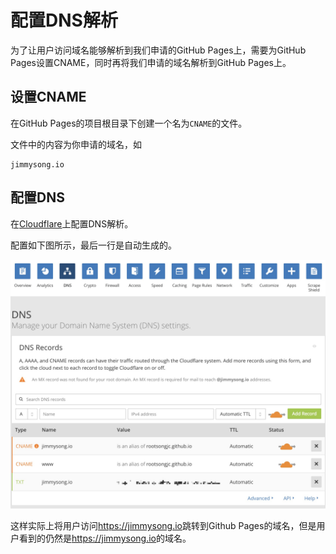 # 配置DNS解析

为了让用户访问域名能够解析到我们申请的GitHub Pages上，需要为GitHub Pages设置CNAME，同时再将我们申请的域名解析到GitHub Pages上。

## 设置CNAME

在GitHub Pages的项目根目录下创建一个名为`CNAME`的文件。

文件中的内容为你申请的域名，如

```http
jimmysong.io
```

## 配置DNS

在[Cloudflare](https://www.cloudflare.com/)上配置DNS解析。

配置如下图所示，最后一行是自动生成的。

![Cloudflare页面](../images/dns-jimmysong-cloudflare.jpg)

这样实际上将用户访问<https://jimmysong.io>跳转到Github Pages的域名，但是用户看到的仍然是<https://jimmysong.io>的域名。

